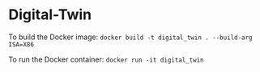 # Digital-Twin

To build the Docker image: `docker build -t digital_twin . --build-arg ISA=X86`

To run the Docker container: `docker run -it digital_twin`
